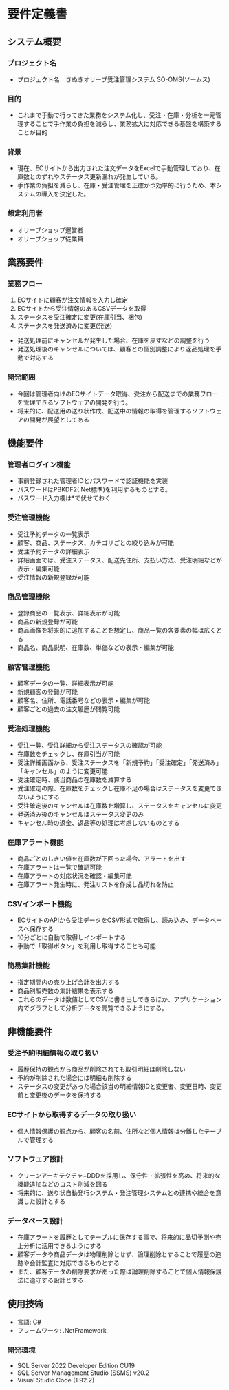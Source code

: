 # 要件定義書
## システム概要
### プロジェクト名
- プロジェクト名　さぬきオリーブ受注管理システム SO-OMS(ソームス)

### 目的
- これまで手動で行ってきた業務をシステム化し、受注・在庫・分析を一元管理することで手作業の負担を減らし、業務拡大に対応できる基盤を構築することが目的

### 背景
- 現在、ECサイトから出力された注文データをExcelで手動管理しており、在庫数とのずれやステータス更新漏れが発生している。
- 手作業の負担を減らし、在庫・受注管理を正確かつ効率的に行うため、本システムの導入を決定した。

### 想定利用者
- オリーブショップ運営者
- オリーブショップ従業員

## 業務要件
### 業務フロー
1. ECサイトに顧客が注文情報を入力し確定
2. ECサイトから受注情報のあるCSVデータを取得
3. ステータスを受注確定に変更(在庫引当、梱包)
4. ステータスを発送済みに変更(発送)
- 発送処理前にキャンセルが発生した場合、在庫を戻すなどの調整を行う
- 発送処理後のキャンセルについては、顧客との個別調整により返品処理を手動で対応する

### 開発範囲
- 今回は管理者向けのECサイトデータ取得、受注から配送までの業務フローを管理できるソフトウェアの開発を行う。
- 将来的に、配送用の送り状作成、配送中の情報の取得を管理するソフトウェアの開発が展望としてある

## 機能要件
### 管理者ログイン機能
- 事前登録された管理者IDとパスワードで認証機能を実装
- パスワードはPBKDF2(.Net標準)を利用するものとする。
- パスワード入力欄は*で伏せておく

### 受注管理機能
- 受注予約データの一覧表示
- 顧客、商品、ステータス、カテゴリごとの絞り込みが可能
- 受注予約データの詳細表示
- 詳細画面では、受注ステータス、配送先住所、支払い方法、受注明細などが表示・編集可能
- 受注情報の新規登録が可能

### 商品管理機能
- 登録商品の一覧表示、詳細表示が可能
- 商品の新規登録が可能
- 商品画像を将来的に追加することを想定し、商品一覧の各要素の幅は広くとる
- 商品名、商品説明、在庫数、単価などの表示・編集が可能

### 顧客管理機能
- 顧客データの一覧、詳細表示が可能
- 新規顧客の登録が可能
- 顧客名、住所、電話番号などの表示・編集が可能
- 顧客ごとの過去の注文履歴が閲覧可能

### 受注処理機能
- 受注一覧、受注詳細から受注ステータスの確認が可能
- 在庫数をチェックし、在庫引当が可能
- 受注詳細画面から、受注ステータスを「新規予約」「受注確定」「発送済み」「キャンセル」のように変更可能
- 受注確定時、該当商品の在庫数を減算する
- 受注確定の際、在庫数をチェックし在庫不足の場合はステータスを変更できないようにする
- 受注確定後のキャンセルは在庫数を増算し、ステータスをキャンセルに変更
- 発送済み後のキャンセルはステータス変更のみ
- キャンセル時の返金、返品等の処理は考慮しないものとする

### 在庫アラート機能
- 商品ごとのしきい値を在庫数が下回った場合、アラートを出す
- 在庫アラートは一覧で確認可能
- 在庫アラートの対応状況を確認・編集可能
- 在庫アラート発生時に、発注リストを作成し品切れを防止

### CSVインポート機能
- ECサイトのAPIから受注データをCSV形式で取得し、読み込み、データベースへ保存する
- 10分ごとに自動で取得しインポートする
- 手動で「取得ボタン」を利用し取得することも可能

### 簡易集計機能
- 指定期間内の売り上げ合計を出力する
- 商品別販売数の集計結果を表示する
- これらのデータは数値としてCSVに書き出しできるほか、アプリケーション内でグラフとして分析データを閲覧できるようにする。

## 非機能要件
### 受注予約明細情報の取り扱い
- 履歴保持の観点から商品が削除されても取引明細は削除しない
- 予約が削除された場合には明細も削除する
- ステータスの変更があった場合該当の明細情報IDと変更者、変更日時、変更前と変更後のデータを保持する

### ECサイトから取得するデータの取り扱い
- 個人情報保護の観点から、顧客の名前、住所など個人情報は分離したテーブルで管理する

### ソフトウェア設計
- クリーンアーキテクチャ+DDDを採用し、保守性・拡張性を高め、将来的な機能追加などのコスト削減を図る
- 将来的に、送り状自動発行システム・発注管理システムとの連携や統合を意識した設計とする

### データベース設計
- 在庫アラートを履歴としてテーブルに保存する事で、将来的に品切予測や売上分析に活用できるようにする
- 顧客データや商品データは物理削除とせず、論理削除とすることで履歴の追跡や会計監査に対応できるものとする
- また、顧客データの削除要求があった際は論理削除することで個人情報保護法に遵守する設計とする

## 使用技術
- 言語: C#
- フレームワーク: .NetFramework
### 開発環境
-  SQL Server 2022 Developer Edition CU19
- SQL Server Management Studio (SSMS) v20.2 
- Visual Studio Code (1.92.2) 